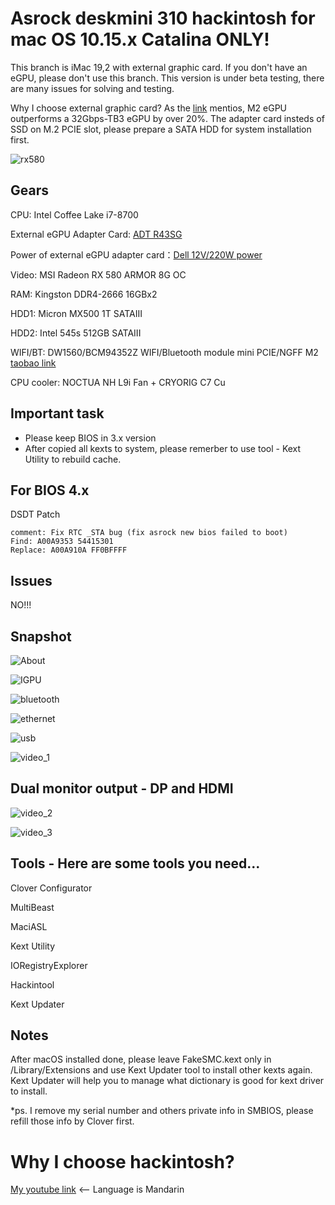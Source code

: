 # Asrock deskmini 310 hackintosh for mac OS 10.15.x Catalina ONLY!

This branch is iMac 19,2 with external graphic card. If you don't have an eGPU, please don't use this branch. This version is under beta testing, there are many issues for solving and testing.

Why I choose external graphic card?
As the [link](https://egpu.io/external-gpu-buyers-guide-2019/#m2-interface) mentios, M2 eGPU outperforms a 32Gbps-TB3 eGPU by over 20%. The adapter card insteds of SSD on M.2 PCIE slot, please prepare a SATA HDD for system installation first.

![rx580](https://github.com/liminghuang/asrock_deskmini310_hackintosh/raw/iMac_with_RX580/snapshot/rx580.jpg)

## Gears
CPU: Intel Coffee Lake i7-8700

External eGPU Adapter Card: [ADT R43SG](https://item.taobao.com/item.htm?spm=a1z09.2.0.0.5e242e8dEZJSvC&id=560189396157&_u=lbsepu1bcd3)

Power of external eGPU adapter card：[Dell 12V/220W power](https://item.taobao.com/item.htm?spm=a1z09.2.0.0.5e242e8dEZJSvC&id=583671576782&_u=lbsepu1f5bc)

Video: MSI Radeon RX 580 ARMOR 8G OC

RAM: Kingston DDR4-2666 16GBx2

HDD1: Micron MX500 1T SATAIII

HDD2: Intel 545s 512GB SATAIII

WIFI/BT: DW1560/BCM94352Z WIFI/Bluetooth module mini PCIE/NGFF M2 [taobao link](https://item.taobao.com/item.htm?spm=a1z09.2.0.0.74d62e8d2XfNbV&id=524391843184&_u=lbsepu1ca39)

CPU cooler: NOCTUA NH L9i Fan + CRYORIG C7 Cu

## Important task
- Please keep BIOS in 3.x version
- After copied all kexts to system, please remerber to use tool - Kext Utility to rebuild cache.

## For BIOS 4.x
DSDT Patch

```code
comment: Fix RTC _STA bug (fix asrock new bios failed to boot)
Find: A00A9353 54415301
Replace: A00A910A FF0BFFFF
```

## Issues
NO!!!

## Snapshot
![About](https://github.com/liminghuang/asrock_deskmini310_hackintosh/raw/iMac_with_RX580/snapshot/about.png)

![IGPU](https://github.com/liminghuang/asrock_deskmini310_hackintosh/raw/iMac_with_RX580/snapshot/IGPU.png)

![bluetooth](https://github.com/liminghuang/asrock_deskmini310_hackintosh/raw/iMac_with_RX580/snapshot/bluetooth.png)

![ethernet](https://github.com/liminghuang/asrock_deskmini310_hackintosh/raw/iMac_with_RX580/snapshot/ethernet.png)

![usb](https://github.com/liminghuang/asrock_deskmini310_hackintosh/raw/iMac_with_RX580/snapshot/usb.png)

![video_1](https://github.com/liminghuang/asrock_deskmini310_hackintosh/raw/iMac_with_RX580/snapshot/video_1.png)

## Dual monitor output - DP and HDMI
![video_2](https://github.com/liminghuang/asrock_deskmini310_hackintosh/raw/iMac_with_RX580/snapshot/dual_monitor1.png)

![video_3](https://github.com/liminghuang/asrock_deskmini310_hackintosh/raw/iMac_with_RX580/snapshot/dual_monitor2.png)


## Tools - Here are some tools you need...

Clover Configurator

MultiBeast

MaciASL

Kext Utility

IORegistryExplorer

Hackintool

Kext Updater

## Notes
After macOS installed done, please leave FakeSMC.kext only in /Library/Extensions and use Kext Updater tool to install other kexts again. Kext Updater will help you to manage what dictionary is good for kext driver to install.

*ps. I remove my serial number and others private info in SMBIOS, please refill those info by Clover first.

# Why I choose hackintosh? 
[My youtube link](https://youtu.be/d5WUizoIxy0) <-- Language is Mandarin
